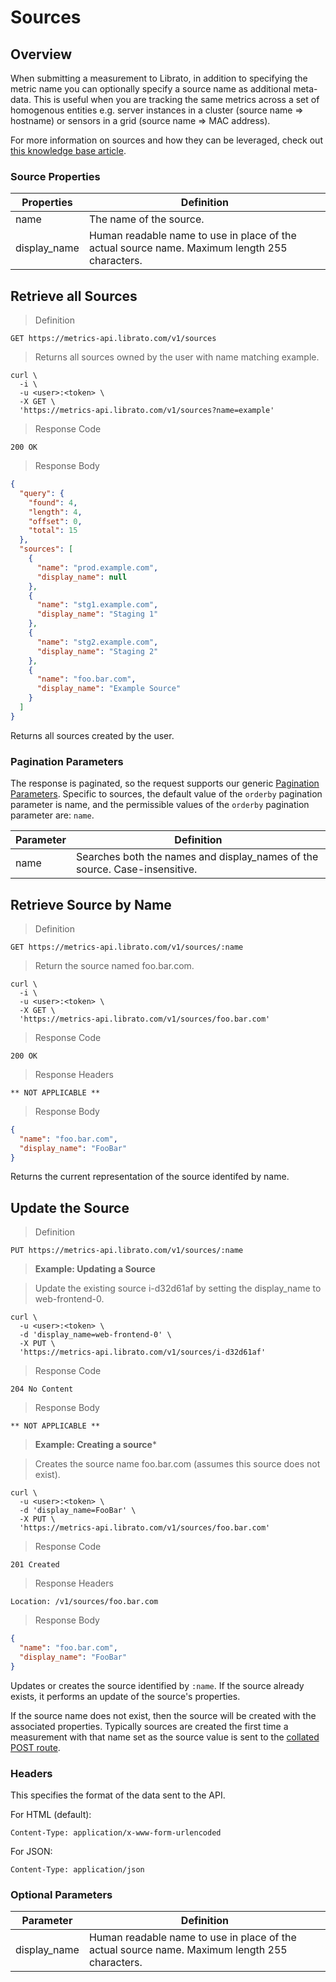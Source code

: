 # Sources

## Overview

When submitting a measurement to Librato, in addition to specifying the metric name you can optionally specify a source name as additional meta-data. This is useful when you are tracking the same metrics across a set of homogenous entities e.g. server instances in a cluster (source name => hostname) or sensors in a grid (source name => MAC address).

For more information on sources and how they can be leveraged, check out [this knowledge base article](http://support.metrics.librato.com/knowledgebase/articles/47904-what-is-a-source-and-why-does-it-say-unassigned-).

### Source Properties

Properties | Definition
---------- | ----------
name | The name of the source.
display_name | Human readable name to use in place of the actual source name. Maximum length 255 characters.

## Retrieve all Sources

>Definition

```
GET https://metrics-api.librato.com/v1/sources
```

>Returns all sources owned by the user with name matching example.

```shell
curl \
  -i \
  -u <user>:<token> \
  -X GET \
  'https://metrics-api.librato.com/v1/sources?name=example'
```

>Response Code

```
200 OK
```

>Response Body

```json
{
  "query": {
    "found": 4,
    "length": 4,
    "offset": 0,
    "total": 15
  },
  "sources": [
    {
      "name": "prod.example.com",
      "display_name": null
    },
    {
      "name": "stg1.example.com",
      "display_name": "Staging 1"
    },
    {
      "name": "stg2.example.com",
      "display_name": "Staging 2"
    },
    {
      "name": "foo.bar.com",
      "display_name": "Example Source"
    }
  ]
}
```

Returns all sources created by the user.

### Pagination Parameters

The response is paginated, so the request supports our generic [Pagination Parameters](http://dev.librato.com/v1/pagination). Specific to sources, the default value of the `orderby` pagination parameter is name, and the permissible values of the `orderby` pagination parameter are: `name`.

Parameter | Definition
--------- | ----------
name | Searches both the names and display_names of the source. Case-insensitive.

## Retrieve Source by Name

>Definition

```
GET https://metrics-api.librato.com/v1/sources/:name
```

>Return the source named foo.bar.com.

```shell
curl \
  -i \
  -u <user>:<token> \
  -X GET \
  'https://metrics-api.librato.com/v1/sources/foo.bar.com'
```

>Response Code

```
200 OK
```

>Response Headers

```
** NOT APPLICABLE **
```

>Response Body

```json
{
  "name": "foo.bar.com",
  "display_name": "FooBar"
}
```

Returns the current representation of the source identifed by name.

## Update the Source

>Definition

```
PUT https://metrics-api.librato.com/v1/sources/:name
```

>**Example: Updating a Source**

>Update the existing source i-d32d61af by setting the display_name to web-frontend-0.

```shell
curl \
  -u <user>:<token> \
  -d 'display_name=web-frontend-0' \
  -X PUT \
  'https://metrics-api.librato.com/v1/sources/i-d32d61af'
```

>Response Code

```
204 No Content
```

>Response Body

```
** NOT APPLICABLE **
```

>**Example: Creating a source***

>Creates the source name foo.bar.com (assumes this source does not exist).

```shell
curl \
  -u <user>:<token> \
  -d 'display_name=FooBar' \
  -X PUT \
  'https://metrics-api.librato.com/v1/sources/foo.bar.com'
```

>Response Code

```
201 Created
```

>Response Headers

```
Location: /v1/sources/foo.bar.com
```

>Response Body

```json
{
  "name": "foo.bar.com",
  "display_name": "FooBar"
}
```

Updates or creates the source identified by `:name`. If the source already exists, it performs an update of the source's properties.

If the source name does not exist, then the source will be created with the associated properties. Typically sources are created the first time a measurement with that name set as the source value is sent to the [collated POST route](http://dev.librato.com/v1/post/metrics).


### Headers

This specifies the format of the data sent to the API.

For HTML (default):

`Content-Type: application/x-www-form-urlencoded`

For JSON:

`Content-Type: application/json`

### Optional Parameters

Parameter | Definition
--------- | ----------
display_name | Human readable name to use in place of the actual source name. Maximum length 255 characters.
